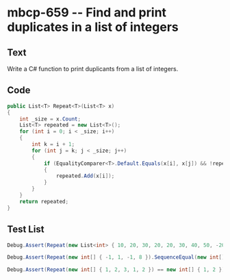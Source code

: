 # mbcp-659 -- Find and print duplicates in a list of integers

## Text

Write a C# function to print duplicants from a list of integers.

## Code

```csharp
public List<T> Repeat<T>(List<T> x) 
{
    int _size = x.Count; 
    List<T> repeated = new List<T>(); 
    for (int i = 0; i < _size; i++) 
    {
        int k = i + 1; 
        for (int j = k; j < _size; j++) 
        {
            if (EqualityComparer<T>.Default.Equals(x[i], x[j]) && !repeated.Contains(x[i])) 
            {
                repeated.Add(x[i]); 
            }
        }
    }
    return repeated; 
}
```

## Test List

```csharp
Debug.Assert(Repeat(new List<int> { 10, 20, 30, 20, 20, 30, 40, 50, -20, 60, 60, -20, -20 }).SequenceEqual(new List<int> { 20, 30, -20, 60 }));
```

```csharp
Debug.Assert(Repeat(new int[] { -1, 1, -1, 8 }).SequenceEqual(new int[] { -1 }));
```

```csharp
Debug.Assert(Repeat(new int[] { 1, 2, 3, 1, 2 }) == new int[] { 1, 2 });
```
